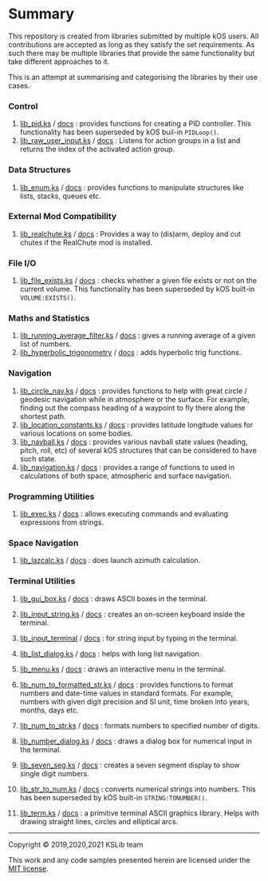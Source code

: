# Summary
This repository is created from libraries submitted by multiple kOS users. All contributions are accepted as long as they satisfy the set requirements. As such there may be multiple libraries that provide the same functionality but take different approaches to it.

This is an attempt at summarising and categorising the libraries by their use cases.

### Control
1. [lib_pid.ks](https://github.com/KSP-KOS/KSLib/blob/master/library/lib_pid.ks) / [docs](https://github.com/KSP-KOS/KSLib/blob/master/doc/lib_pid.md) : provides functions for creating a PID controller. This functionality has been superseded by kOS buil-in `PIDLoop()`.
2. [lib_raw_user_input.ks](https://github.com/KSP-KOS/KSLib/blob/master/library/lib_raw_user_input.ks) / [docs](https://github.com/KSP-KOS/KSLib/blob/master/doc/lib_raw_user_input.md) : Listens for action groups in a list and returns the index of the activated action group.

### Data Structures
1. [lib_enum.ks](https://github.com/KSP-KOS/KSLib/blob/master/library/lib_enum.ks) / [docs](https://github.com/KSP-KOS/KSLib/blob/master/doc/lib_enum.md) : provides functions to manipulate structures like lists, stacks, queues etc.

### External Mod Compatibility
1. [lib_realchute.ks](https://github.com/KSP-KOS/KSLib/blob/master/library/lib_realchute.ks) / [docs](https://github.com/KSP-KOS/KSLib/blob/master/doc/lib_realchute.md) : Provides a way to (dis)arm, deploy and cut chutes if the RealChute mod is installed.

### File I/O
1. [lib_file_exists.ks](https://github.com/KSP-KOS/KSLib/blob/master/library/lib_file_exists.ks) / [docs](https://github.com/KSP-KOS/KSLib/blob/master/doc/lib_file_exists.md) : checks whether a given file exists or not on the current volume. This functionality has been superseded by kOS built-in `VOLUME:EXISTS()`.

### Maths and Statistics
1. [lib_running_average_filter.ks](https://github.com/KSP-KOS/KSLib/blob/master/library/lib_running_average_filter.ks) / [docs](https://github.com/KSP-KOS/KSLib/blob/master/doc/lib_running_average_filter.md) : gives a running average of a given list of numbers.
1. [lib_hyperbolic_trigonometry](../master/library/lib_hyperbolic_trigonometry.ks) / [docs](../master/doc/lib_hyperbolic_trigonometry.md) : adds hyperbolic trig functions.

### Navigation
1. [lib_circle_nav.ks](https://github.com/KSP-KOS/KSLib/blob/master/library/lib_circle_nav.ks) / [docs](https://github.com/KSP-KOS/KSLib/blob/master/doc/lib_circle_nav.md) : provides functions to help with great circle / geodesic navigation while in atmosphere or the surface. For example, finding out the compass heading of a waypoint to fly there along the shortest path.
2. [lib_location_constants.ks](https://github.com/KSP-KOS/KSLib/blob/master/library/lib_location_constants.ks) / [docs](https://github.com/KSP-KOS/KSLib/blob/master/doc/lib_location_constants.md) : provides latitude longitude values for various locations on some bodies.
3. [lib_navball.ks](https://github.com/KSP-KOS/KSLib/blob/master/library/lib_navball.ks) / [docs](https://github.com/KSP-KOS/KSLib/blob/master/doc/lib_navball.md) : provides various navball state values (heading, pitch, roll, etc) of several kOS structures that can be considered to have such state.
4. [lib_navigation.ks](https://github.com/KSP-KOS/KSLib/blob/master/library/lib_navigation.ks) / [docs](https://github.com/KSP-KOS/KSLib/blob/master/doc/lib_navigation.md) : provides a range of functions to used in calculations of both space, atmospheric and surface navigation.

### Programming Utilities
1. [lib_exec.ks](https://github.com/KSP-KOS/KSLib/blob/master/library/lib_exec.ks) / [docs](https://github.com/KSP-KOS/KSLib/blob/master/doc/lib_exec.md) : allows executing commands and evaluating expressions from strings.

### Space Navigation
1. [lib_lazcalc.ks](https://github.com/KSP-KOS/KSLib/blob/master/library/lib_lazcalc.ks) / [docs](https://github.com/KSP-KOS/KSLib/blob/master/doc/lib_lazcalc.md) : does launch azimuth calculation.

### Terminal Utilities
1. [lib_gui_box.ks](https://github.com/KSP-KOS/KSLib/blob/master/library/lib_gui_box.ks) / [docs](https://github.com/KSP-KOS/KSLib/blob/master/doc/lib_gui_box.md) : draws ASCII boxes in the terminal.
2. [lib_input_string.ks](https://github.com/KSP-KOS/KSLib/blob/master/library/lib_input_string.ks) / [docs](https://github.com/KSP-KOS/KSLib/blob/master/doc/lib_input_string.md) : creates an on-screen keyboard inside the terminal.
3. [lib_input_terminal](https://github.com/KSP-KOS/KSLib/blob/master/library/lib_input_terminal.ks) / [docs](https://github.com/KSP-KOS/KSLib/blob/master/doc/lib_input_terminal.md) : for string input by typing in the terminal.

4. [lib_list_dialog.ks](https://github.com/KSP-KOS/KSLib/blob/master/library/lib_list_dialog.ks) / [docs](https://github.com/KSP-KOS/KSLib/blob/master/doc/lib_list_dialog.md) : helps with long list navigation.
5. [lib_menu.ks](https://github.com/KSP-KOS/KSLib/blob/master/library/lib_menu.ks) / [docs](https://github.com/KSP-KOS/KSLib/blob/master/doc/lib_menu.md) : draws an interactive menu in the terminal.
6. [lib_num_to_formatted_str.ks](https://github.com/KSP-KOS/KSLib/blob/master/library/lib_num_to_formatted_str.ks) / [docs](https://github.com/KSP-KOS/KSLib/blob/master/doc/lib_num_to_formatted_str.md) : provides functions to format numbers and date-time values in standard formats. For example, numbers with given digit precision and SI unit, time broken into years, months, days etc.
7. [lib_num_to_str.ks](https://github.com/KSP-KOS/KSLib/blob/master/library/lib_num_to_str.ks) / [docs](https://github.com/KSP-KOS/KSLib/blob/master/doc/lib_num_to_str.md) : formats numbers to specified number of digits.
8. [lib_number_dialog.ks](https://github.com/KSP-KOS/KSLib/blob/master/library/lib_number_dialog.ks) / [docs](https://github.com/KSP-KOS/KSLib/blob/master/doc/lib_number_dialog.md) : draws a dialog box for numerical input in the terminal.
9. [lib_seven_seg.ks](https://github.com/KSP-KOS/KSLib/blob/master/library/lib_seven_seg.ks) / [docs](https://github.com/KSP-KOS/KSLib/blob/master/doc/lib_seven_seg.md) : creates a seven segment display to show single digit numbers.
10. [lib_str_to_num.ks](https://github.com/KSP-KOS/KSLib/blob/master/library/lib_str_to_num.ks) / [docs](https://github.com/KSP-KOS/KSLib/blob/master/doc/lib_str_to_num.md) : converts numerical strings into numbers. This has been superseded by kOS built-in `STRING:TONUMBER()`.
11. [lib_term.ks](https://github.com/KSP-KOS/KSLib/blob/master/library/lib_term.ks) / [docs](https://github.com/KSP-KOS/KSLib/blob/master/doc/lib_term.md) : a primitive terminal ASCII graphics library. Helps with drawing straight lines, circles and elliptical arcs.

---
Copyright © 2019,2020,2021 KSLib team

This work and any code samples presented herein are licensed under the [MIT license](../LICENSE).
